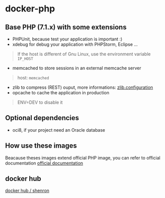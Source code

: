# docker-php

## Base PHP (7.1.x) with some extensions

- PHPUnit, because test your application is important :)
- xdebug for debug your application with PHPStorm, Eclipse ...
> If the host is different of Gnu Linux, use the environment variable `IP_HOST`
- memcached to store sessions in an external memcache server
> host: `memcached`
- zlib to compress (REST) ouput, more informations: [zlib.configuration](http://php.net/manual/en/zlib.configuration.php#ini.zlib.output-compression)  
- opcache to cache the application in production
> ENV=DEV to disable it



## Optional dependencies

- oci8, if your project need an Oracle database

## How use these images
Beacause theses images extend official PHP image, you can refer to official documentation [official documentation](https://hub.docker.com/_/php/) 

## docker hub
[docker hub / shenron](https://hub.docker.com/r/shenron/php-fpm/)
